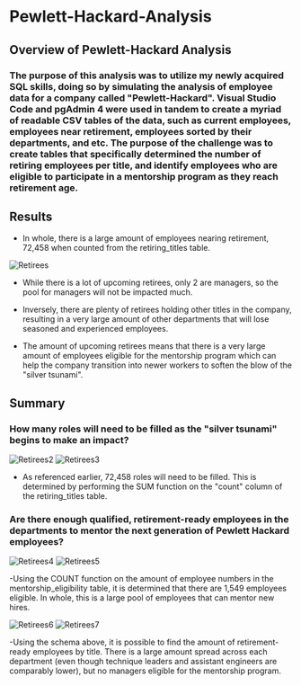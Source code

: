 # Pewlett-Hackard-Analysis

## Overview of Pewlett-Hackard Analysis

### The purpose of this analysis was to utilize my newly acquired SQL skills, doing so by simulating the analysis of employee data for a company called "Pewlett-Hackard". Visual Studio Code and pgAdmin 4 were used in tandem to create a myriad of readable CSV tables of the data, such as current employees, employees near retirement, employees sorted by their departments, and etc. The purpose of the challenge was to create tables that specifically determined the number of retiring employees per title, and identify employees who are eligible to participate in a mentorship program as they reach retirement age.

## Results

- In whole, there is a large amount of employees nearing retirement, 72,458 when counted from the retiring_titles table.

![Retirees](https://i.gyazo.com/65ec8c8476c2a415e56c9efbcd1bc6a6.png)

- While there is a lot of upcoming retirees, only 2 are managers, so the pool for managers will not be impacted much.

- Inversely, there are plenty of retirees holding other titles in the company, resulting in a very large amount of other departments that will lose seasoned and experienced employees.

- The amount of upcoming retirees means that there is a very large amount of employees eligible for the mentorship program which can help the company transition into newer workers to soften the blow of the "silver tsunami". 

## Summary

### How many roles will need to be filled as the "silver tsunami" begins to make an impact?
![Retirees2](https://i.gyazo.com/5c2bca8bf5a6fc61f664863f2d0e0f22.png)
![Retirees3](https://i.gyazo.com/5dfd6324a7bde33addc1b2b37e84e18b.png)
- As referenced earlier, 72,458 roles will need to be filled. This is determined by performing the SUM function on the "count" column of the retiring_titles table.


### Are there enough qualified, retirement-ready employees in the departments to mentor the next generation of Pewlett Hackard employees?
![Retirees4](https://i.gyazo.com/70240cf6722fc44ea0f160525b69ecba.png)
![Retirees5](https://i.gyazo.com/e4ec1e5e03d1a7bf567199c842ced439.png)

-Using the COUNT function on the amount of employee numbers in the mentorship_eligibility table, it is determined that there are 1,549 employees eligible. In whole, this is a large pool of employees that can mentor new hires. 

![Retirees6](https://i.gyazo.com/c822a313aeaedb474fe5a0a802976831.png)
![Retirees7](https://i.gyazo.com/de84b0656111f7a44e89a288e84f1267.png)

-Using the schema above, it is possible to find the amount of retirement-ready employees by title. There is a large amount spread across each department (even though technique leaders and assistant engineers are comparably lower), but no managers eligible for the mentorship program.

